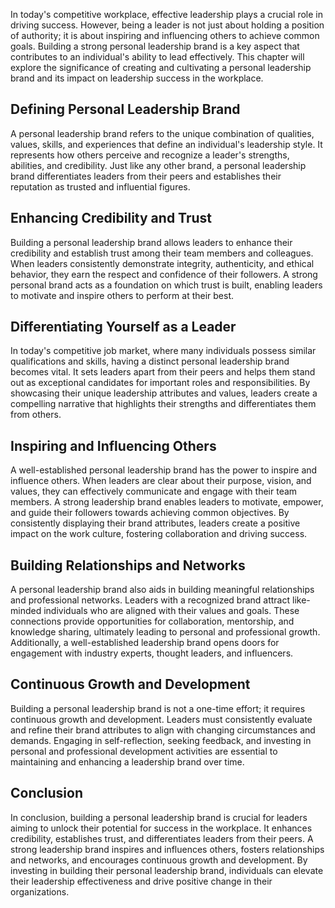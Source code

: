
In today's competitive workplace, effective leadership plays a crucial role in driving success. However, being a leader is not just about holding a position of authority; it is about inspiring and influencing others to achieve common goals. Building a strong personal leadership brand is a key aspect that contributes to an individual's ability to lead effectively. This chapter will explore the significance of creating and cultivating a personal leadership brand and its impact on leadership success in the workplace.

## Defining Personal Leadership Brand

A personal leadership brand refers to the unique combination of qualities, values, skills, and experiences that define an individual's leadership style. It represents how others perceive and recognize a leader's strengths, abilities, and credibility. Just like any other brand, a personal leadership brand differentiates leaders from their peers and establishes their reputation as trusted and influential figures.

## Enhancing Credibility and Trust

Building a personal leadership brand allows leaders to enhance their credibility and establish trust among their team members and colleagues. When leaders consistently demonstrate integrity, authenticity, and ethical behavior, they earn the respect and confidence of their followers. A strong personal brand acts as a foundation on which trust is built, enabling leaders to motivate and inspire others to perform at their best.

## Differentiating Yourself as a Leader

In today's competitive job market, where many individuals possess similar qualifications and skills, having a distinct personal leadership brand becomes vital. It sets leaders apart from their peers and helps them stand out as exceptional candidates for important roles and responsibilities. By showcasing their unique leadership attributes and values, leaders create a compelling narrative that highlights their strengths and differentiates them from others.

## Inspiring and Influencing Others

A well-established personal leadership brand has the power to inspire and influence others. When leaders are clear about their purpose, vision, and values, they can effectively communicate and engage with their team members. A strong leadership brand enables leaders to motivate, empower, and guide their followers towards achieving common objectives. By consistently displaying their brand attributes, leaders create a positive impact on the work culture, fostering collaboration and driving success.

## Building Relationships and Networks

A personal leadership brand also aids in building meaningful relationships and professional networks. Leaders with a recognized brand attract like-minded individuals who are aligned with their values and goals. These connections provide opportunities for collaboration, mentorship, and knowledge sharing, ultimately leading to personal and professional growth. Additionally, a well-established leadership brand opens doors for engagement with industry experts, thought leaders, and influencers.

## Continuous Growth and Development

Building a personal leadership brand is not a one-time effort; it requires continuous growth and development. Leaders must consistently evaluate and refine their brand attributes to align with changing circumstances and demands. Engaging in self-reflection, seeking feedback, and investing in personal and professional development activities are essential to maintaining and enhancing a leadership brand over time.

## Conclusion

In conclusion, building a personal leadership brand is crucial for leaders aiming to unlock their potential for success in the workplace. It enhances credibility, establishes trust, and differentiates leaders from their peers. A strong leadership brand inspires and influences others, fosters relationships and networks, and encourages continuous growth and development. By investing in building their personal leadership brand, individuals can elevate their leadership effectiveness and drive positive change in their organizations.
